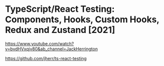 # TypeScript/React Testing: Components, Hooks, Custom Hooks, Redux and Zustand [2021]
https://www.youtube.com/watch?v=bvdHVxqjv80&ab_channel=JackHerrington

https://github.com/jherr/ts-react-testing


